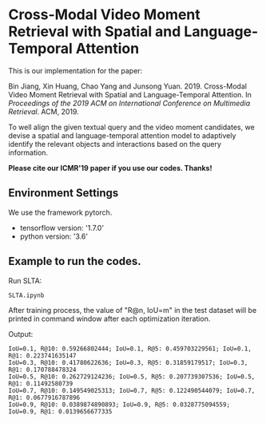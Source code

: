 # Cross-Modal Video Moment Retrieval with Spatial and Language-Temporal Attention
This is our implementation for the paper:

Bin Jiang, Xin Huang, Chao Yang and Junsong Yuan. 2019. Cross-Modal Video Moment Retrieval with Spatial and Language-Temporal Attention.  In <em>Proceedings of the 2019 ACM on International Conference on Multimedia Retrieval</em>. ACM, 2019.

To well align the given textual query and the video moment candidates, we devise a spatial and language-temporal attention model to adaptively identify the relevant objects and interactions based on the query information.

**Please cite our ICMR'19 paper if you use our codes. Thanks!** 

## Environment Settings
We use the framework pytorch. 
- tensorflow version:  '1.7.0'
- python version: '3.6'

## Example to run the codes.

Run SLTA:

```
SLTA.ipynb
```

After training process, the value of "R@n, IoU=m" in the test dataset will be printed in command window after each optimization iteration.

Output:

```
IoU=0.1, R@10: 0.59266802444; IoU=0.1, R@5: 0.459703229561; IoU=0.1, R@1: 0.223741635147
IoU=0.3, R@10: 0.41780622636; IoU=0.3, R@5: 0.31859179517; IoU=0.3, R@1: 0.170788478324
IoU=0.5, R@10: 0.262729124236; IoU=0.5, R@5: 0.207739307536; IoU=0.5, R@1: 0.11492580739
IoU=0.7, R@10: 0.149549025313; IoU=0.7, R@5: 0.122490544079; IoU=0.7, R@1: 0.0677916787896
IoU=0.9, R@10: 0.0389874890893; IoU=0.9, R@5: 0.0328775094559; IoU=0.9, R@1: 0.0139656677335

```

